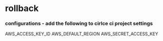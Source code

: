 # rollback

### configurations - add the following to cirlce ci project settings

AWS_ACCESS_KEY_ID
AWS_DEFAULT_REGION
AWS_SECRET_ACCESS_KEY
